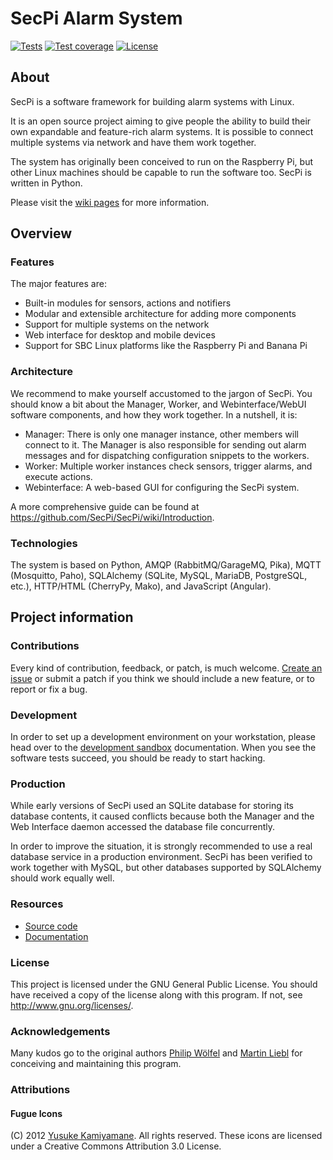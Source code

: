 # SecPi Alarm System

[![Tests](https://img.shields.io/github/workflow/status/isarengineering/SecPi/Tests.svg?style=flat-square&label=Tests)](https://github.com/isarengineering/SecPi/actions/workflows/tests.yml)
[![Test coverage](https://img.shields.io/codecov/c/gh/isarengineering/SecPi.svg?style=flat-square)](https://codecov.io/gh/isarengineering/SecPi/)
[![License](https://img.shields.io/github/license/isarengineering/SecPi.svg?style=flat-square)](https://github.com/isarengineering/SecPi/blob/next/LICENSE) 

## About

SecPi is a software framework for building alarm systems with Linux.

It is an open source project aiming to give people the ability to build their
own expandable and feature-rich alarm systems. It is possible to connect
multiple systems via network and have them work together.

The system has originally been conceived to run on the Raspberry Pi, but other
Linux machines should be capable to run the software too. SecPi is written in 
Python.

Please visit the [wiki pages](https://github.com/SecPi/SecPi/wiki) for more information.


## Overview

### Features

The major features are:

- Built-in modules for sensors, actions and notifiers
- Modular and extensible architecture for adding more components
- Support for multiple systems on the network
- Web interface for desktop and mobile devices
- Support for SBC Linux platforms like the Raspberry Pi and Banana Pi


### Architecture

We recommend to make yourself accustomed to the jargon of SecPi. You should know a bit
about the Manager, Worker, and Webinterface/WebUI software components, and how they work
together. In a nutshell, it is:

- Manager: There is only one manager instance, other members will connect to it.
  The Manager is also responsible for sending out alarm messages and for dispatching
  configuration snippets to the workers.
- Worker: Multiple worker instances check sensors, trigger alarms, and execute actions.
- Webinterface: A web-based GUI for configuring the SecPi system.

A more comprehensive guide can be found at https://github.com/SecPi/SecPi/wiki/Introduction.


### Technologies

The system is based on Python, AMQP (RabbitMQ/GarageMQ, Pika), MQTT (Mosquitto, Paho),
SQLAlchemy (SQLite, MySQL, MariaDB, PostgreSQL, etc.), HTTP/HTML (CherryPy, Mako), 
and JavaScript (Angular).


## Project information

### Contributions

Every kind of contribution, feedback, or patch, is much welcome. [Create an
issue] or submit a patch if you think we should include a new feature, or to
report or fix a bug.


### Development

In order to set up a development environment on your workstation, please head over
to the [development sandbox] documentation. When you see the software tests succeed,
you should be ready to start hacking.


### Production

While early versions of SecPi used an SQLite database for storing its database contents,
it caused conflicts because both the Manager and the Web Interface daemon accessed the
database file concurrently.

In order to improve the situation, it is strongly recommended to use a real database
service in a production environment. SecPi has been verified to work together with
MySQL, but other databases supported by SQLAlchemy should work equally well.


### Resources

- [Source code](https://github.com/isarengineering/SecPi)
- [Documentation](https://github.com/SecPi/SecPi/wiki)


### License

This project is licensed under the GNU General Public License. You should have 
received a copy of the license along with this program. If not, see 
<http://www.gnu.org/licenses/>.


### Acknowledgements

Many kudos go to the original authors [Philip Wölfel] and [Martin Liebl]
for conceiving and maintaining this program.


### Attributions

#### Fugue Icons

(C) 2012 [Yusuke Kamiyamane]. All rights reserved.
These icons are licensed under a Creative Commons
Attribution 3.0 License.


[Create an issue]: https://github.com/isarengineering/SecPi/issues/new
[development sandbox]: https://github.com/isarengineering/SecPi/blob/next/doc/sandbox.rst
[Martin Liebl]: https://github.com/MartinLiebl
[Philip Wölfel]: https://github.com/phwoelfel
[Yusuke Kamiyamane]: https://github.com/yusukekamiyamane
